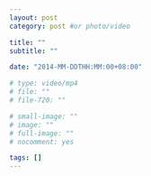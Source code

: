 ```yaml
---
layout: post
category: post #or photo/video

title: ""
subtitle: ""

date: "2014-MM-DDTHH:MM:00+08:00"

# type: video/mp4
# file: ""
# file-720: ""

# small-image: ""
# image: ""
# full-image: ""
# nocomment: yes

tags: []
---
```


